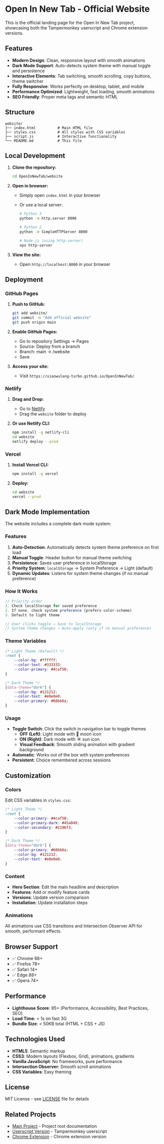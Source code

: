 # Open In New Tab - Official Website

This is the official landing page for the Open In New Tab project, showcasing both the Tampermonkey userscript and Chrome extension versions.

## Features

-   **Modern Design**: Clean, responsive layout with smooth animations
-   **Dark Mode Support**: Auto-detects system theme with manual toggle and persistence
-   **Interactive Elements**: Tab switching, smooth scrolling, copy buttons, theme switcher
-   **Fully Responsive**: Works perfectly on desktop, tablet, and mobile
-   **Performance Optimized**: Lightweight, fast loading, smooth animations
-   **SEO Friendly**: Proper meta tags and semantic HTML

## Structure

```
website/
├── index.html          # Main HTML file
├── styles.css          # All styles with CSS variables
├── script.js           # Interactive functionality
└── README.md           # This file
```

## Local Development

1. **Clone the repository:**

    ```bash
    cd OpenInNewTab/website
    ```

2. **Open in browser:**

    - Simply open `index.html` in your browser
    - Or use a local server:

        ```bash
        # Python 3
        python -m http.server 8000

        # Python 2
        python -m SimpleHTTPServer 8000

        # Node.js (using http-server)
        npx http-server
        ```

3. **View the site:**
    - Open `http://localhost:8000` in your browser

## Deployment

### GitHub Pages

1. **Push to GitHub:**

    ```bash
    git add website/
    git commit -m "Add official website"
    git push origin main
    ```

2. **Enable GitHub Pages:**

    - Go to repository Settings → Pages
    - Source: Deploy from a branch
    - Branch: main → /website
    - Save

3. **Access your site:**
    - Visit `https://xiaowulang-turbo.github.io/OpenInNewTab/`

### Netlify

1. **Drag and Drop:**

    - Go to [Netlify](https://app.netlify.com/)
    - Drag the `website` folder to deploy

2. **Or use Netlify CLI:**
    ```bash
    npm install -g netlify-cli
    cd website
    netlify deploy --prod
    ```

### Vercel

1. **Install Vercel CLI:**

    ```bash
    npm install -g vercel
    ```

2. **Deploy:**
    ```bash
    cd website
    vercel --prod
    ```

## Dark Mode Implementation

The website includes a complete dark mode system:

### Features

1. **Auto-Detection**: Automatically detects system theme preference on first load
2. **Manual Toggle**: Header button for manual theme switching
3. **Persistence**: Saves user preference in localStorage
4. **Priority System**: `localStorage` → System Preference → Light (default)
5. **Dynamic Updates**: Listens for system theme changes (if no manual preference)

### How It Works

```javascript
// Priority order
1. Check localStorage for saved preference
2. If none, check system preference (prefers-color-scheme)
3. Default to light theme

// User clicks toggle → Save to localStorage
// System theme changes → Auto-apply (only if no manual preference)
```

### Theme Variables

```css
/* Light Theme (Default) */
:root {
    --color-bg: #ffffff;
    --color-text: #333333;
    --color-primary: #4caf50;
}

/* Dark Theme */
[data-theme="dark"] {
    --color-bg: #121212;
    --color-text: #e0e0e0;
    --color-primary: #66bb6a;
}
```

### Usage

-   **Toggle Switch**: Click the switch in navigation bar to toggle themes
    -   **OFF (Left)**: Light mode with 🌙 moon icon
    -   **ON (Right)**: Dark mode with ☀️ sun icon
    -   **Visual Feedback**: Smooth sliding animation with gradient background
-   **Automatic**: Works out of the box with system preferences
-   **Persistent**: Choice remembered across sessions

## Customization

### Colors

Edit CSS variables in `styles.css`:

```css
/* Light Theme */
:root {
    --color-primary: #4caf50;
    --color-primary-dark: #45a049;
    --color-secondary: #2196f3;
}

/* Dark Theme */
[data-theme="dark"] {
    --color-primary: #66bb6a;
    --color-bg: #121212;
    --color-text: #e0e0e0;
}
```

### Content

-   **Hero Section**: Edit the main headline and description
-   **Features**: Add or modify feature cards
-   **Versions**: Update version comparison
-   **Installation**: Update installation steps

### Animations

All animations use CSS transitions and Intersection Observer API for smooth, performant effects.

## Browser Support

-   ✅ Chrome 88+
-   ✅ Firefox 78+
-   ✅ Safari 14+
-   ✅ Edge 88+
-   ✅ Opera 74+

## Performance

-   **Lighthouse Score**: 95+ (Performance, Accessibility, Best Practices, SEO)
-   **Load Time**: < 1s on fast 3G
-   **Bundle Size**: < 50KB total (HTML + CSS + JS)

## Technologies Used

-   **HTML5**: Semantic markup
-   **CSS3**: Modern layouts (Flexbox, Grid), animations, gradients
-   **Vanilla JavaScript**: No frameworks, pure performance
-   **Intersection Observer**: Smooth scroll animations
-   **CSS Variables**: Easy theming

## License

MIT License - see [LICENSE](../LICENSE) file for details

## Related Projects

-   [Main Project](../README.md) - Project root documentation
-   [Userscript Version](../userscript/README.md) - Tampermonkey userscript
-   [Chrome Extension](../extension/README.md) - Chrome extension version
